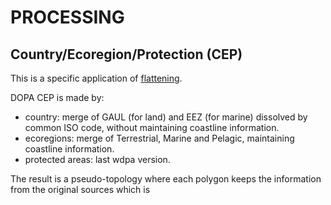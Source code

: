 # PROCESSING

## Country/Ecoregion/Protection (CEP)

This is a specific application of [flattening](../flattening/).

DOPA CEP is made by:

+  country: merge of GAUL (for land) and EEZ (for marine) dissolved by common ISO code, without maintaining coastline information.
+  ecoregions: merge of Terrestrial, Marine and Pelagic, maintaining coastline information.
+  protected areas: last wdpa version.

The result is a pseudo-topology where each polygon keeps the information from the original sources which is 

